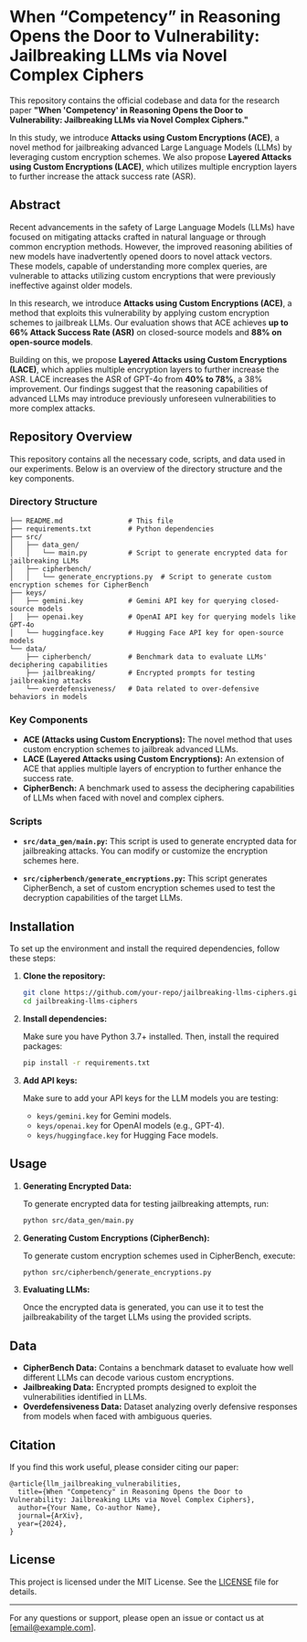 # When “Competency” in Reasoning Opens the Door to Vulnerability: Jailbreaking LLMs via Novel Complex Ciphers

This repository contains the official codebase and data for the research paper **"When 'Competency' in Reasoning Opens the Door to Vulnerability: Jailbreaking LLMs via Novel Complex Ciphers."** 

In this study, we introduce **Attacks using Custom Encryptions (ACE)**, a novel method for jailbreaking advanced Large Language Models (LLMs) by leveraging custom encryption schemes. We also propose **Layered Attacks using Custom Encryptions (LACE)**, which utilizes multiple encryption layers to further increase the attack success rate (ASR).

## Abstract

Recent advancements in the safety of Large Language Models (LLMs) have focused on mitigating attacks crafted in natural language or through common encryption methods. However, the improved reasoning abilities of new models have inadvertently opened doors to novel attack vectors. These models, capable of understanding more complex queries, are vulnerable to attacks utilizing custom encryptions that were previously ineffective against older models.

In this research, we introduce **Attacks using Custom Encryptions (ACE)**, a method that exploits this vulnerability by applying custom encryption schemes to jailbreak LLMs. Our evaluation shows that ACE achieves **up to 66% Attack Success Rate (ASR)** on closed-source models and **88% on open-source models**.

Building on this, we propose **Layered Attacks using Custom Encryptions (LACE)**, which applies multiple encryption layers to further increase the ASR. LACE increases the ASR of GPT-4o from **40% to 78%**, a 38% improvement. Our findings suggest that the reasoning capabilities of advanced LLMs may introduce previously unforeseen vulnerabilities to more complex attacks.

## Repository Overview

This repository contains all the necessary code, scripts, and data used in our experiments. Below is an overview of the directory structure and the key components.

### Directory Structure

```
├── README.md                # This file
├── requirements.txt         # Python dependencies
├── src/
│   ├── data_gen/
│   │   └── main.py          # Script to generate encrypted data for jailbreaking LLMs
│   ├── cipherbench/
│   │   └── generate_encryptions.py  # Script to generate custom encryption schemes for CipherBench
├── keys/
│   ├── gemini.key           # Gemini API key for querying closed-source models
│   ├── openai.key           # OpenAI API key for querying models like GPT-4o
│   └── huggingface.key      # Hugging Face API key for open-source models
└── data/
    ├── cipherbench/         # Benchmark data to evaluate LLMs' deciphering capabilities
    ├── jailbreaking/        # Encrypted prompts for testing jailbreaking attacks
    └── overdefensiveness/   # Data related to over-defensive behaviors in models
```

### Key Components

- **ACE (Attacks using Custom Encryptions):** The novel method that uses custom encryption schemes to jailbreak advanced LLMs.
- **LACE (Layered Attacks using Custom Encryptions):** An extension of ACE that applies multiple layers of encryption to further enhance the success rate.
- **CipherBench:** A benchmark used to assess the deciphering capabilities of LLMs when faced with novel and complex ciphers.

### Scripts

- **`src/data_gen/main.py`:** This script is used to generate encrypted data for jailbreaking attacks. You can modify or customize the encryption schemes here.
  
- **`src/cipherbench/generate_encryptions.py`:** This script generates CipherBench, a set of custom encryption schemes used to test the decryption capabilities of the target LLMs.

## Installation

To set up the environment and install the required dependencies, follow these steps:

1. **Clone the repository:**

   ```bash
   git clone https://github.com/your-repo/jailbreaking-llms-ciphers.git
   cd jailbreaking-llms-ciphers
   ```

2. **Install dependencies:**

   Make sure you have Python 3.7+ installed. Then, install the required packages:

   ```bash
   pip install -r requirements.txt
   ```

3. **Add API keys:**

   Make sure to add your API keys for the LLM models you are testing:

   - `keys/gemini.key` for Gemini models.
   - `keys/openai.key` for OpenAI models (e.g., GPT-4).
   - `keys/huggingface.key` for Hugging Face models.

## Usage

1. **Generating Encrypted Data:**

   To generate encrypted data for testing jailbreaking attempts, run:

   ```bash
   python src/data_gen/main.py
   ```

2. **Generating Custom Encryptions (CipherBench):**

   To generate custom encryption schemes used in CipherBench, execute:

   ```bash
   python src/cipherbench/generate_encryptions.py
   ```

3. **Evaluating LLMs:**

   Once the encrypted data is generated, you can use it to test the jailbreakability of the target LLMs using the provided scripts.

## Data

- **CipherBench Data:** Contains a benchmark dataset to evaluate how well different LLMs can decode various custom encryptions.
- **Jailbreaking Data:** Encrypted prompts designed to exploit the vulnerabilities identified in LLMs.
- **Overdefensiveness Data:** Dataset analyzing overly defensive responses from models when faced with ambiguous queries.

## Citation

If you find this work useful, please consider citing our paper:

```
@article{llm_jailbreaking_vulnerabilities,
  title={When "Competency" in Reasoning Opens the Door to Vulnerability: Jailbreaking LLMs via Novel Complex Ciphers},
  author={Your Name, Co-author Name},
  journal={ArXiv},
  year={2024},
}
```

## License

This project is licensed under the MIT License. See the [LICENSE](LICENSE) file for details.

---

For any questions or support, please open an issue or contact us at [email@example.com].
